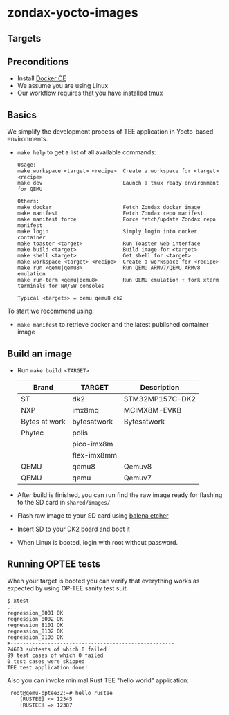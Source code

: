 # zondax-yocto-images

## Targets

## Preconditions

- Install [Docker CE](https://docs.docker.com/engine/install/)
- We assume you are using Linux
- Our workflow requires that you have installed tmux

## Basics

We simplify the development process of TEE application in Yocto-based environments.

- `make help` to get a list of all available commands:

  ```shell
  Usage:
  make workspace <target> <recipe>  Create a workspace for <target> <recipe>
  make dev                          Launch a tmux ready environment for QEMU

  Others:
  make docker                       Fetch Zondax docker image
  make manifest                     Fetch Zondax repo manifest
  make manifest force               Force fetch/update Zondax repo manifest
  make login                        Simply login into docker container
  make toaster <target>             Run Toaster web interface
  make build <target>               Build image for <target>
  make shell <target>               Get shell for <target>
  make workspace <target> <recipe>  Create a workspace for <recipe>
  make run <qemu|qemu8>             Run QEMU ARMv7/QEMU ARMv8 emulation
  make run-term <qemu|qemu8>        Run QEMU emulation + fork xterm terminals for NW/SW consoles

  Typical <targets> = qemu qemu8 dk2

  ```

To start we recommend using:

- `make manifest` to retrieve docker and the latest published container image

## Build an image

- Run `make build <TARGET>`

  | Brand         | TARGET      | Description     |
  | ------------- | ----------- | --------------- |
  | ST            | dk2         | STM32MP157C-DK2 |
  | NXP           | imx8mq      | MCIMX8M-EVKB    |
  | Bytes at work | bytesatwork | Bytesatwork     |
  | Phytec        | polis       |                 |
  |               | pico-imx8m  |                 |
  |               | flex-imx8mm |                 |
  | QEMU          | qemu8       | Qemuv8          |
  | QEMU          | qemu        | Qemuv7          |

- After build is finished, you can run find the raw image ready for flashing to the SD card in `shared/images/`
- Flash raw image to your SD card using [balena etcher](https://www.balena.io/etcher/)
- Insert SD to your DK2 board and boot it
- When Linux is booted, login with root without password.

## Running OPTEE tests

When your target is booted you can verify that everything works as expected
by using OP-TEE sanity test suit.

```shell
$ xtest
...
regression_8001 OK
regression_8002 OK
regression_8101 OK
regression_8102 OK
regression_8103 OK
+-----------------------------------------------------
24603 subtests of which 0 failed
99 test cases of which 0 failed
0 test cases were skipped
TEE test application done!
```

Also you can invoke minimal Rust TEE "hello world" application:

```shell
 root@qemu-optee32:~# hello_rustee
    [RUSTEE] <= 12345
    [RUSTEE] => 12387
```
